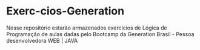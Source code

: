 # Exerc-cios-Generation
Nesse repositório estarão armazenados exercícios de Lógica de Programação de aulas dadas pelo Bootcamp da Generation Brasil - Pessoa desenvolvedora WEB | JAVA
